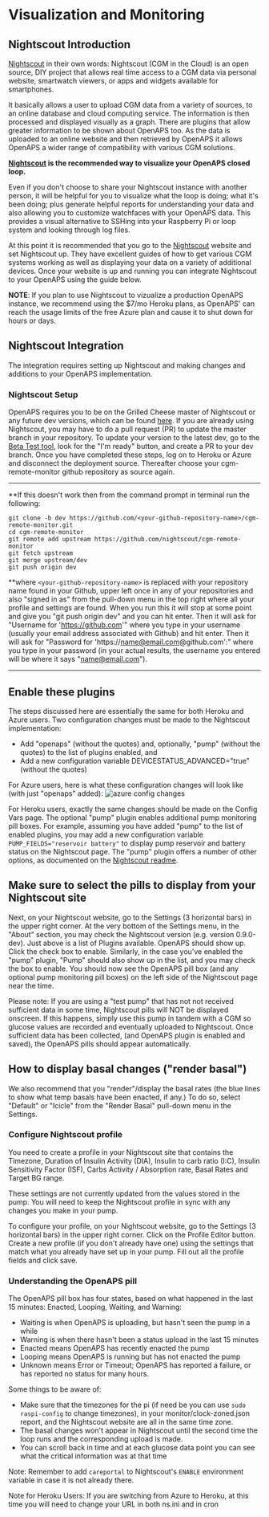 # Visualization and Monitoring

## Nightscout Introduction

[Nightscout](http://nightscout.info) in their own words: Nightscout (CGM in the
Cloud) is an open source, DIY project that allows real time access to a CGM data
via personal website, smartwatch viewers, or apps and widgets available for
smartphones.

It basically allows a user to upload CGM data from a variety of sources, to an
online database and cloud computing service. The information is then processed
and displayed visually as a graph. There are plugins that allow greater
information to be shown about OpenAPS too. As the data is uploaded to an online
website and then retrieved by OpenAPS it allows OpenAPS a wider range of
compatibility with various CGM solutions.

**[Nightscout](http://nightscout.info) is the recommended way to visualize your
OpenAPS closed loop.** 

Even if you don't choose to share your Nightscout instance
with another person, it will be helpful for you to visualize what the loop is
doing; what it's been doing; plus generate helpful reports for understanding
your data and also allowing you to customize watchfaces with your OpenAPS data.
This provides a visual alternative to SSHing into your Raspberry Pi or loop
system and looking through log files.

At this point it is recommended that you go to the
[Nightscout](http://nightscout.info) website and set Nightscout up. They have
excellent guides of how to get various CGM systems working as well as displaying
your data on a variety of additional devices. Once your website is up and
running you can integrate Nightscout to your OpenAPS using the guide below.

**NOTE**: If you plan to use Nightscout to vizualize a production OpenAPS instance, we
recommend using the $7/mo Heroku plans, as OpenAPS' can reach the usage limits of 
the free Azure plan and cause it to shut down for hours or days.

## Nightscout Integration

The integration requires setting up Nightscout and making changes and additions
to your OpenAPS implementation.

### Nightscout Setup

OpenAPS requires you to be on the Grilled Cheese master of Nightscout or any future dev versions, which can be
found [here](https://github.com/nightscout/cgm-remote-monitor/tree/dev). If you
are already using Nightscout, you may have to do a pull request (PR) to update the master branch in your repository. To update
your version to the latest dev, go to the
[Beta Test tool](http://nightscout.github.io/pages/test-beta/?branch=dev), look
for the "I'm ready" button, and create a PR to your dev branch. Once you have
completed these steps, log on to Heroku or Azure and disconnect the deployment
source. Thereafter choose your cgm-remote-monitor github repository as source
again. 
_________________________
**If this doesn't work then from the command prompt in terminal run the
following:

```
git clone -b dev https://github.com/<your-github-repository-name>/cgm-remote-monitor.git
cd cgm-remote-monitor
git remote add upstream https://github.com/nightscout/cgm-remote-monitor
git fetch upstream
git merge upstream/dev
git push origin dev
```

**where `<your-github-repository-name>` is replaced with your repository name
found in your Github, upper left once in any of your repositories and also
"signed in as" from the pull-down menu in the top right where all your profile
and settings are found. When you run this it will stop at some point and give
you "git push origin dev" and you can hit enter. Then it will ask for "Username
for 'https://github.com'" where you type in your username (usually your email
address associated with Github) and hit enter. Then it will ask for "Password
for 'https://name@email.com@github.com':" where you type in your password (in
your actual results, the username you entered will be where it says
"name@email.com").
____________________________

## Enable these plugins

The steps discussed here are essentially the same for both Heroku and Azure 
users. Two configuration changes must be made to the Nightscout implementation:

* Add "openaps" (without the quotes) and, optionally, "pump" (without the
  quotes) to the list of plugins enabled, and
* Add a new configuration variable DEVICESTATUS_ADVANCED="true" (without the
  quotes)

For Azure users, here is what these configuration changes will look like (with
just "openaps" added): ![azure config
changes](https://files.gitter.im/eyim/lw6x/blob)

For Heroku users, exactly the same changes should be made on the Config Vars
page. The optional "pump" plugin enables additional pump monitoring pill boxes.
For example, assuming you have added "pump" to the list of enabled plugins, you
may add a new configuration variable `PUMP_FIELDS="reservoir battery"` to
display pump reservoir and battery status on the Nightscout page. The "pump"
plugin offers a number of other options, as documented on the
[Nightscout readme](https://github.com/nightscout/cgm-remote-monitor/blob/dev/README.md#built-inexample-plugins).

## Make sure to select the pills to display from your Nightscout site

Next, on your Nightscout website, go to the Settings (3 horizontal bars) in the
upper right corner.  At the very bottom of the Settings menu, in the "About"
section, you may check the Nightscout version (e.g. version 0.9.0-dev). Just above is a list of Plugins available.  OpenAPS should show up. Click the check box to enable. Similarly, in the case you've enabled the "pump" plugin, "Pump"
should also show up in the list, and you may check the box to enable. You
should now see the OpenAPS pill box (and any optional pump monitoring pill
boxes) on the left side of the Nightscout page near the time. 

Please note:  If you are using a "test pump" that has not not received sufficient data in some time, Nightscout pills will NOT be displayed onscreen.  If this happens, simply use this pump in tandem with a CGM so glucose values are recorded and eventually uploaded to Nightscout.  Once sufficient data has been collected, (and OpenAPS plugin is enabled and saved), the OpenAPS pills should appear automatically.

## How to display basal changes ("render basal")

We also recommend that you "render"/display the basal rates (the blue lines to show what temp basals have been enacted, if any.) To do so, select "Default" or "Icicle" from the "Render Basal" pull-down menu in the Settings.


### Configure Nightscout profile

You need to create a profile in your Nightscout site that contains the Timezone,
Duration of Insulin Activity (DIA), Insulin to carb ratio (I:C), Insulin
Sensitivity Factor (ISF), Carbs Activity / Absorption rate, Basal Rates and
Target BG range.

These settings are not currently updated from the values stored in the pump. You
will need to keep the Nightscout profile in sync with any changes you make in
your pump.

To configure your profile, on your Nightscout website, go to the Settings (3
horizontal bars) in the upper right corner. Click on the Profile Editor button.
Create a new profile (if you don't already have one) using the settings that
match what you already have set up in your pump. Fill out all the profile fields
and click save.

### Understanding the OpenAPS pill

The OpenAPS pill box has four states, based on what happened in the last 15
minutes: Enacted, Looping, Waiting, and Warning:

* Waiting is when OpenAPS is uploading, but hasn't seen the pump in a while
* Warning is when there hasn't been a status upload in the last 15 minutes
* Enacted means OpenAPS has recently enacted the pump
* Looping means OpenAPS is running but has not enacted the pump
* Unknown means Error or Timeout; OpenAPS has reported a failure, or has reported no status for many hours.

Some things to be aware of:

* Make sure that the timezones for the pi (if need be you can use `sudo
  raspi-config` to change timezones), in your monitor/clock-zoned.json report,
  and the Nightscout website are all in the same time zone.
* The basal changes won't appear in Nightscout until the second time the loop
  runs and the corresponding upload is made.
* You can scroll back in time and at each glucose data point you can see what
  the critical information was at that time

Note: Remember to add `careportal` to Nightscout's `ENABLE` environment variable
in case it is not already there.

Note for Heroku Users: If you are switching from Azure to Heroku, at this time you will need to change your URL in both ns.ini and in cron

